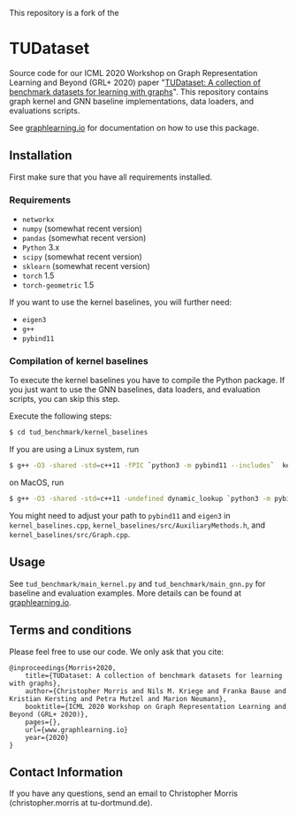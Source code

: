 This repository is a fork of the 

# TUDataset

Source code for our ICML 2020 Workshop on Graph Representation Learning and Beyond (GRL+ 2020) paper "[TUDataset: A collection of benchmark datasets for learning with graphs](https://grlplus.github.io/papers/79.pdf)". This repository contains graph kernel and GNN baseline implementations, data loaders, and evaluations scripts.

See [graphlearning.io](http://www.graphlearning.io/) for documentation on how to use this package.




## Installation

First make sure that you have all requirements installed.
###  Requirements
- `networkx`
- `numpy` (somewhat recent version)
- `pandas` (somewhat recent version)
- `Python` 3.x
- `scipy` (somewhat recent version)
- `sklearn` (somewhat recent version)
- `torch` 1.5
- `torch-geometric` 1.5

If you want to use the kernel baselines, you will further need:
- `eigen3`
- `g++` 
- `pybind11`

### Compilation of kernel baselines
To execute the kernel baselines you have to compile the Python package. If you just want to use the GNN baselines, data loaders, and evaluation scripts, you can skip this step.

Execute the following steps: 
```Bash
$ cd tud_benchmark/kernel_baselines
```
If you are using a Linux system, run
```Bash
$ g++ -O3 -shared -std=c++11 -fPIC `python3 -m pybind11 --includes`  kernel_baselines.cpp src/*cpp -o ../kernel_baselines`python3-config --extension-suffix`
```
on MacOS, run
```Bash
$ g++ -O3 -shared -std=c++11 -undefined dynamic_lookup `python3 -m pybind11 --includes`  kernel_baselines.cpp src/*cpp -o ../kernel_baselines`python3-config --extension-suffix`
```

You might need to adjust your path to ``pybind11`` and ``eigen3`` in ``kernel_baselines.cpp``, 
``kernel_baselines/src/AuxiliaryMethods.h``, and ``kernel_baselines/src/Graph.cpp``. 

## Usage
See ``tud_benchmark/main_kernel.py`` and ``tud_benchmark/main_gnn.py`` for baseline and evaluation examples. More details can be found at [graphlearning.io](https://chrsmrrs.github.io/datasets/docs/evaluation/).

## Terms and conditions
Please feel free to use our code. We only ask that you cite:

```
@inproceedings{Morris+2020,
    title={TUDataset: A collection of benchmark datasets for learning with graphs},
    author={Christopher Morris and Nils M. Kriege and Franka Bause and Kristian Kersting and Petra Mutzel and Marion Neumann},
    booktitle={ICML 2020 Workshop on Graph Representation Learning and Beyond (GRL+ 2020)},
    pages={},
    url={www.graphlearning.io}
    year={2020}
}
```

## Contact Information
If you have any questions, send an email to Christopher Morris (christopher.morris at tu-dortmund.de).

